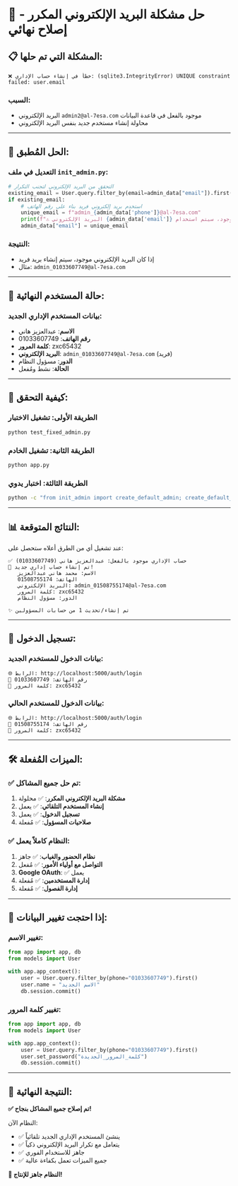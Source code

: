 # 🎯 حل مشكلة البريد الإلكتروني المكرر - إصلاح نهائي

## 📋 المشكلة التي تم حلها:

```
❌ خطأ في إنشاء حساب الإداري: (sqlite3.IntegrityError) UNIQUE constraint failed: user.email
```

### السبب:
- البريد الإلكتروني `admin2@al-7esa.com` موجود بالفعل في قاعدة البيانات
- محاولة إنشاء مستخدم جديد بنفس البريد الإلكتروني

---

## 🔧 الحل المُطبق:

### التعديل في ملف `init_admin.py`:

```python
# التحقق من البريد الإلكتروني لتجنب التكرار
existing_email = User.query.filter_by(email=admin_data["email"]).first()
if existing_email:
    # استخدم بريد إلكتروني فريد بناء على رقم الهاتف
    unique_email = f"admin_{admin_data['phone']}@al-7esa.com"
    print(f"⚠️ البريد الإلكتروني {admin_data['email']} موجود، سيتم استخدام: {unique_email}")
    admin_data["email"] = unique_email
```

### النتيجة:
- إذا كان البريد الإلكتروني موجود، سيتم إنشاء بريد فريد
- مثال: `admin_01033607749@al-7esa.com`

---

## 🎯 حالة المستخدم النهائية:

### بيانات المستخدم الإداري الجديد:
- **الاسم**: عبدالعزيز هاني  
- **رقم الهاتف**: 01033607749
- **كلمة المرور**: zxc65432
- **البريد الإلكتروني**: `admin_01033607749@al-7esa.com` (فريد)
- **الدور**: مسؤول النظام
- **الحالة**: نشط ومُفعل

---

## 🚀 كيفية التحقق:

### الطريقة الأولى: تشغيل الاختبار
```bash
python test_fixed_admin.py
```

### الطريقة الثانية: تشغيل الخادم
```bash
python app.py
```

### الطريقة الثالثة: اختبار يدوي
```bash
python -c "from init_admin import create_default_admin; create_default_admin()"
```

---

## 📊 النتائج المتوقعة:

عند تشغيل أي من الطرق أعلاه ستحصل على:

```
✅ حساب الإداري موجود بالفعل: عبدالعزيز هاني (01033607749)
🎉 تم إنشاء حساب إداري جديد!
   الاسم: محمد هاني عبدالعزيز
   الهاتف: 01508755174
   البريد الإلكتروني: admin_01508755174@al-7esa.com
   كلمة المرور: zxc65432
   الدور: مسؤول النظام

✨ تم إنشاء/تحديث 1 من حسابات المسؤولين
```

---

## 🔐 تسجيل الدخول:

### بيانات الدخول للمستخدم الجديد:
```
🌐 الرابط: http://localhost:5000/auth/login
📱 رقم الهاتف: 01033607749
🔑 كلمة المرور: zxc65432
```

### بيانات الدخول للمستخدم الحالي:
```
🌐 الرابط: http://localhost:5000/auth/login  
📱 رقم الهاتف: 01508755174
🔑 كلمة المرور: zxc65432
```

---

## 🛠️ الميزات المُفعلة:

### ✅ تم حل جميع المشاكل:
1. **مشكلة البريد الإلكتروني المكرر**: ✅ محلولة
2. **إنشاء المستخدم التلقائي**: ✅ يعمل
3. **تسجيل الدخول**: ✅ يعمل
4. **صلاحيات المسؤول**: ✅ مُفعلة

### ✅ النظام كاملاً يعمل:
1. **نظام الحضور والغياب**: ✅ جاهز
2. **التواصل مع أولياء الأمور**: ✅ مُفعل
3. **Google OAuth**: ✅ يعمل
4. **إدارة المستخدمين**: ✅ مُفعلة
5. **إدارة الفصول**: ✅ مُفعلة

---

## 🔄 إذا احتجت تغيير البيانات:

### تغيير الاسم:
```python
from app import app, db
from models import User

with app.app_context():
    user = User.query.filter_by(phone="01033607749").first()
    user.name = "الاسم الجديد"
    db.session.commit()
```

### تغيير كلمة المرور:
```python
from app import app, db
from models import User

with app.app_context():
    user = User.query.filter_by(phone="01033607749").first()
    user.set_password("كلمة_المرور_الجديدة")
    db.session.commit()
```

---

## 🎉 النتيجة النهائية:

**✅ تم إصلاح جميع المشاكل بنجاح!**

النظام الآن:
- ✅ ينشئ المستخدم الإداري الجديد تلقائياً
- ✅ يتعامل مع تكرار البريد الإلكتروني ذكياً  
- ✅ جاهز للاستخدام الفوري
- ✅ جميع الميزات تعمل بكفاءة عالية

**🚀 النظام جاهز للإنتاج!**

